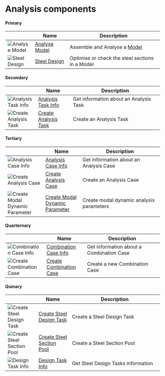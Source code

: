 # Analysis components
<!--- This file has been auto-generated, do not change it manually! Edit the generator here: https://github.com/arup-group/GSA-Grasshopper/tree/main/DocsGeneration --->

#### Primary

|<img width="20"/>   |<img width="200"/> Name |<img width="1000"/> Description |
| ----------- | ----------- | ----------- |
|![Analyse Model](./images/AnalyseModel.png) |[Analyse Model](gsagh-analyse-model-component.md) |Assemble and Analyse a [Model](gsagh-model-parameter.md)  |
|![Steel Design](./images/SteelDesign.png) |[Steel Design](gsagh-steel-design-component.md) |Optimise or check the steel sections in a Model |

#### Secondary

|<img width="20"/>   |<img width="200"/> Name |<img width="1000"/> Description |
| ----------- | ----------- | ----------- |
|![Analysis Task Info](./images/AnalysisTaskInfo.png) |[Analysis Task Info](gsagh-analysis-task-info-component.md) |Get information about an Analysis Task |
|![Create Analysis Task](./images/CreateAnalysisTask.png) |[Create Analysis Task](gsagh-create-analysis-task-component.md) |Create an Analysis Task |

#### Tertiary

|<img width="20"/>   |<img width="200"/> Name |<img width="1000"/> Description |
| ----------- | ----------- | ----------- |
|![Analysis Case Info](./images/AnalysisCaseInfo.png) |[Analysis Case Info](gsagh-analysis-case-info-component.md) |Get information about an Analysis Case |
|![Create Analysis Case](./images/CreateAnalysisCase.png) |[Create Analysis Case](gsagh-create-analysis-case-component.md) |Create an Analysis Case |
|![Create Modal Dynamic Parameter](./images/CreateModalDynamicParameter.png) |[Create Modal Dynamic Parameter](gsagh-create-modal-dynamic-parameter-component.md) |Create modal dynamic analysis parameters |

#### Quarternary

|<img width="20"/>   |<img width="200"/> Name |<img width="1000"/> Description |
| ----------- | ----------- | ----------- |
|![Combination Case Info](./images/CombinationCaseInfo.png) |[Combination Case Info](gsagh-combination-case-info-component.md) |Get information about a Combination Case |
|![Create Combination Case](./images/CreateCombinationCase.png) |[Create Combination Case](gsagh-create-combination-case-component.md) |Create a new Combination Case |

#### Quinary

|<img width="20"/>   |<img width="200"/> Name |<img width="1000"/> Description |
| ----------- | ----------- | ----------- |
|![Create Steel Design Task](./images/CreateSteelDesignTask.png) |[Create Steel Design Task](gsagh-create-steel-design-task-component.md) |Create a Steel Design Task |
|![Create Steel Section Pool](./images/CreateSteelSectionPool.png) |[Create Steel Section Pool](gsagh-create-steel-section-pool-component.md) |Create a Steel Section Pool |
|![Design Task Info](./images/DesignTaskInfo.png) |[Design Task Info](gsagh-design-task-info-component.md) |Get Steel Design Tasks information |

